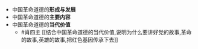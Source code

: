 - 中国革命道德的**形成与发展**
- 中国革命道德的**主要内容**
- 中国革命道德的**当代价值**
	- #肖四主 [[结合中国革命道德的当代价值,说明为什么要讲好党的故事,革命的故事,英雄的故事,把红色基因传承下去]]   